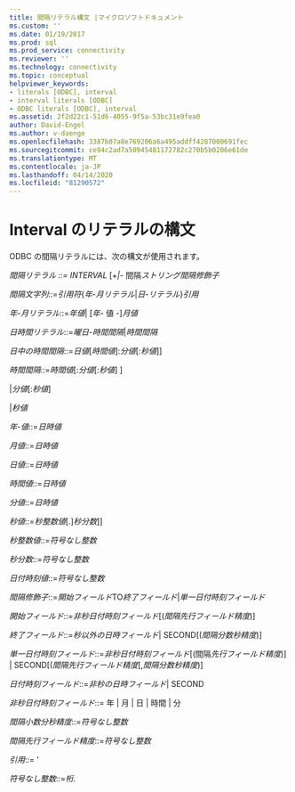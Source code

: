 ```yaml
---
title: 間隔リテラル構文 |マイクロソフトドキュメント
ms.custom: ''
ms.date: 01/19/2017
ms.prod: sql
ms.prod_service: connectivity
ms.reviewer: ''
ms.technology: connectivity
ms.topic: conceptual
helpviewer_keywords:
- literals [ODBC], interval
- interval literals [ODBC]
- ODBC literals [ODBC], interval
ms.assetid: 2f2d22c1-51d6-4055-9f5a-53bc31e9fea0
author: David-Engel
ms.author: v-daenge
ms.openlocfilehash: 3387b07a8e769206a6a495addff4287000691fec
ms.sourcegitcommit: ce94c2ad7a50945481172782c270b5b0206e61de
ms.translationtype: MT
ms.contentlocale: ja-JP
ms.lasthandoff: 04/14/2020
ms.locfileid: "81290572"
---
```

# <a name="interval-literal-syntax"></a>Interval のリテラルの構文
ODBC の間隔リテラルには、次の構文が使用されます。  
  
 *間隔リテラル ::= INTERVAL* [+*&#124;*- 間隔*ストリング間隔修飾子*  
  
 *間隔文字列*::=*引用符*{*年-月リテラル*&#124;*日-リテラル*}*引用*  
  
 *年-月リテラル*::=*年値*&#124; [*年-* 値 -]*月値*  
  
 *日時間リテラル*::=*曜日-時間間隔*&#124;*時間間隔*  
  
 *日中の時間間隔*::=*日値*[*時間値*]:*分値*[:*秒値*]]  
  
 *時間間隔*::=*時間値*[:*分値*[:*秒値*] ]  
  
 &#124;*分値*[:*秒値*]  
  
 &#124;*秒値*  
  
 *年-値*::=*日時値*  
  
 *月値*::=*日時値*  
  
 *日値*::=*日時値*  
  
 *時間値*::=*日時値*  
  
 *分値*::=*日時値*  
  
 *秒値*::=*秒整数値*[.]*秒分数*]]  
  
 *秒整数値*::=*符号なし整数*  
  
 *秒分数*::=*符号なし整数*  
  
 *日付時刻値*::=*符号なし整数*  
  
 *間隔修飾子*::=*開始フィールド*TO*終了フィールド*&#124;*単一日付時刻フィールド*  
  
 *開始フィールド*::=*非秒日付時刻フィールド*[(*間隔先行フィールド精度*)]  
  
 *終了フィールド*::=*秒以外の日時フィールド*&#124; SECOND[(*間隔分数秒精度*)]  
  
 *単一日付時刻フィールド*::=*非秒日付時刻フィールド*[(間隔*先行フィールド精度*)] &#124; SECOND[(*間隔先行フィールド精度*[,*間隔分数秒精度*)]  
  
 *日付時刻フィールド*::=*非秒の日時フィールド*&#124; SECOND  
  
 *非秒日付時刻フィールド*::= 年 &#124; 月 &#124; 日 &#124; 時間 &#124; 分  
  
 *間隔小数分秒精度*::=*符号なし整数*  
  
 *間隔先行フィールド精度*::=*符号なし整数*  
  
 *引用*::= '  
  
 *符号なし整数*::=*桁.*
